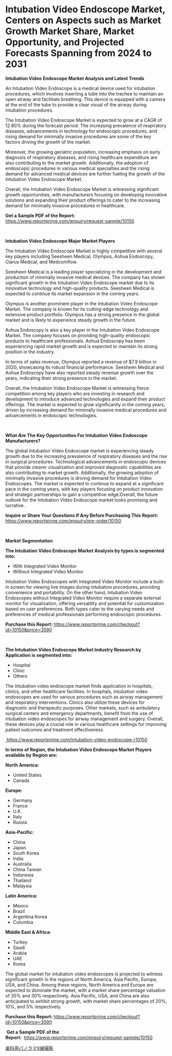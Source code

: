 <p><h1>Intubation Video Endoscope Market, Centers on Aspects such as Market Growth Market Share, Market Opportunity, and Projected Forecasts Spanning from 2024 to 2031</h1></p><p><strong>Intubation Video Endoscope Market Analysis and Latest Trends</strong></p>
<p><p>An Intubation Video Endoscope is a medical device used for intubation procedures, which involves inserting a tube into the trachea to maintain an open airway and facilitate breathing. This device is equipped with a camera at the end of the tube to provide a clear visual of the airway during intubation procedures.</p><p>The Intubation Video Endoscope Market is expected to grow at a CAGR of 12.60% during the forecast period. The increasing prevalence of respiratory diseases, advancements in technology for endoscopic procedures, and rising demand for minimally invasive procedures are some of the key factors driving the growth of the market.</p><p>Moreover, the growing geriatric population, increasing emphasis on early diagnosis of respiratory diseases, and rising healthcare expenditure are also contributing to the market growth. Additionally, the adoption of endoscopic procedures in various medical specialties and the rising demand for advanced medical devices are further fueling the growth of the Intubation Video Endoscope Market.</p><p>Overall, the Intubation Video Endoscope Market is witnessing significant growth opportunities, with manufacturers focusing on developing innovative solutions and expanding their product offerings to cater to the increasing demand for minimally invasive procedures in healthcare.</p></p>
<p><strong>Get a Sample PDF of the Report:&nbsp;</strong> <a href="https://www.reportprime.com/enquiry/request-sample/10150">https://www.reportprime.com/enquiry/request-sample/10150</a></p>
<p>&nbsp;</p>
<p><strong>Intubation Video Endoscope Major Market Players</strong></p>
<p><p>The Intubation Video Endoscope Market is highly competitive with several key players including Seesheen Medical, Olympus, Aohua Endoscopy, Clarus Medical, and Medcomflow. </p><p>Seesheen Medical is a leading player specializing in the development and production of minimally invasive medical devices. The company has shown significant growth in the Intubation Video Endoscope market due to its innovative technology and high-quality products. Seesheen Medical is expected to continue its market expansion in the coming years.</p><p>Olympus is another prominent player in the Intubation Video Endoscope Market. The company is known for its cutting-edge technology and extensive product portfolio. Olympus has a strong presence in the global market and is likely to experience steady growth in the future.</p><p>Aohua Endoscopy is also a key player in the Intubation Video Endoscope Market. The company focuses on providing high-quality endoscopic products to healthcare professionals. Aohua Endoscopy has been experiencing rapid market growth and is expected to maintain its strong position in the industry.</p><p>In terms of sales revenue, Olympus reported a revenue of $7.9 billion in 2020, showcasing its robust financial performance. Seesheen Medical and Aohua Endoscopy have also reported steady revenue growth over the years, indicating their strong presence in the market.</p><p>Overall, the Intubation Video Endoscope Market is witnessing fierce competition among key players who are investing in research and development to introduce advanced technologies and expand their product offerings. The market is expected to grow significantly in the coming years, driven by increasing demand for minimally invasive medical procedures and advancements in endoscopic technologies.</p></p>
<p>&nbsp;</p>
<p><strong>What Are The Key Opportunities For Intubation Video Endoscope Manufacturers?</strong></p>
<p><p>The global Intubation Video Endoscope market is experiencing steady growth due to the increasing prevalence of respiratory diseases and the rise in surgical procedures. Technological advancements in endoscopic devices that provide clearer visualization and improved diagnostic capabilities are also contributing to market growth. Additionally, the growing adoption of minimally invasive procedures is driving demand for Intubation Video Endoscopes. The market is expected to continue to expand at a significant pace in the coming years, with key players focusing on product innovation and strategic partnerships to gain a competitive edge.Overall, the future outlook for the Intubation Video Endoscope market looks promising and lucrative.</p></p>
<p><strong>Inquire or Share Your Questions If Any Before Purchasing This Report:</strong> <a href="https://www.reportprime.com/enquiry/pre-order/10150">https://www.reportprime.com/enquiry/pre-order/10150</a></p>
<p>&nbsp;</p>
<p><strong>Market Segmentation</strong></p>
<p><strong>The Intubation Video Endoscope Market Analysis by types is segmented into:</strong></p>
<p><ul><li>With Integrated Video Monitor</li><li>Without Integrated Video Monitor</li></ul></p>
<p><p>Intubation Video Endoscopes with Integrated Video Monitor include a built-in screen for viewing live images during intubation procedures, providing convenience and portability. On the other hand, Intubation Video Endoscopes without Integrated Video Monitor require a separate external monitor for visualization, offering versatility and potential for customization based on user preferences. Both types cater to the varying needs and preferences of medical professionals performing endoscopic procedures.</p></p>
<p><strong>Purchase this Report:&nbsp;</strong><a href="https://www.reportprime.com/checkout?id=10150&price=3590">https://www.reportprime.com/checkout?id=10150&price=3590</a></p>
<p>&nbsp;</p>
<p><strong>The Intubation Video Endoscope Market Industry Research by Application is segmented into:</strong></p>
<p><ul><li>Hospital</li><li>Clinic</li><li>Others</li></ul></p>
<p><p>The intubation video endoscope market finds application in hospitals, clinics, and other healthcare facilities. In hospitals, intubation video endoscopes are used for various procedures such as airway management and respiratory interventions. Clinics also utilize these devices for diagnostic and therapeutic purposes. Other markets, such as ambulatory surgical centers and emergency departments, benefit from the use of intubation video endoscopes for airway management and surgery. Overall, these devices play a crucial role in various healthcare settings for improving patient outcomes and treatment effectiveness.</p></p>
<p><a href="https://www.reportprime.com/intubation-video-endoscope-r10150">&nbsp;https://www.reportprime.com/intubation-video-endoscope-r10150</a></p>
<p><strong>In terms of Region, the Intubation Video Endoscope Market Players available by Region are:</strong></p>
<p>
    <p> <strong> North America: </strong>
        <ul>
            <li>United States</li>
            <li>Canada</li>
        </ul>
        </p> 
    <p> <strong> Europe: </strong>
        <ul>
            <li>Germany</li>
            <li>France</li>
            <li>U.K.</li>
            <li>Italy</li>
            <li>Russia</li>
        </ul>
        </p> 
    <p> <strong> Asia-Pacific: </strong>
        <ul>
            <li>China</li>
            <li>Japan</li>
            <li>South Korea</li>
            <li>India</li>
            <li>Australia</li>
            <li>China Taiwan</li>
            <li>Indonesia</li>
            <li>Thailand</li>
            <li>Malaysia</li>
        </ul>
        </p> 
    <p> <strong> Latin America: </strong>
        <ul>
            <li>Mexico</li>
            <li>Brazil</li>
            <li>Argentina Korea</li>
            <li>Colombia</li>
        </ul>
        </p> 
    <p> <strong> Middle East & Africa: </strong>
        <ul>
            <li>Turkey</li>
            <li>Saudi</li>
            <li>Arabia</li>
            <li>UAE</li>
            <li>Korea</li>
        </ul>
    </p>
    </p>
<p><p>The global market for intubation video endoscopes is projected to witness significant growth in the regions of North America, Asia Pacific, Europe, USA, and China. Among these regions, North America and Europe are expected to dominate the market, with a market share percentage valuation of 35% and 30% respectively. Asia Pacific, USA, and China are also anticipated to exhibit strong growth, with market share percentages of 20%, 10%, and 5% respectively.</p></p>
<p><strong>Purchase this Report: </strong><a href="https://www.reportprime.com/checkout?id=10150&price=3590">https://www.reportprime.com/checkout?id=10150&price=3590</a></p>
<p>&nbsp;<strong>Get a Sample PDF of the Report:&nbsp;&nbsp;</strong><a href="https://www.reportprime.com/enquiry/request-sample/10150">https://www.reportprime.com/enquiry/request-sample/10150</a></p>
<p><strong></strong></p>
<p><p><a href="https://github.com/oqxogxyvqe90775/Market-Research-Report-List-1/blob/main/293777323929.md">歯科用パノラマX線撮影</a></p></p>